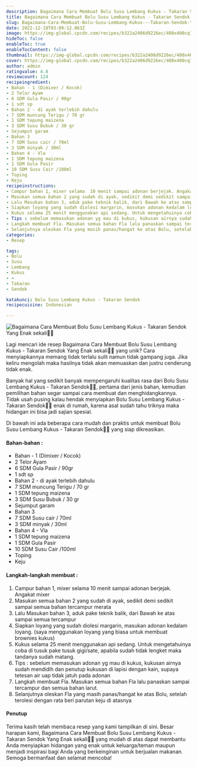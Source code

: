 ```yaml
---
description: Bagaimana Cara Membuat Bolu Susu Lembang Kukus - Takaran Sendok Yang Enak sekali"
title: Bagaimana Cara Membuat Bolu Susu Lembang Kukus - Takaran Sendok Yang Enak sekali
slug: Bagaimana-Cara-Membuat-Bolu-Susu-Lembang-Kukus---Takaran-Sendok-Yang-Enak-sekali
date: 2022-12-18T03:09:12.063Z
image: https://img-global.cpcdn.com/recipes/b322a2406d9226ec/400x400cq70/photo.jpg
hideToc: false
enableToc: true
enableTocContent: false
thumbnail: https://img-global.cpcdn.com/recipes/b322a2406d9226ec/400x400cq70/photo.jpg
cover: https://img-global.cpcdn.com/recipes/b322a2406d9226ec/400x400cq70/photo.jpg
author: admin
ratingvalue: 4.8
reviewcount: 124
recipeingredient:
- Bahan - 1 (Dimixer / Kocok)
- 2 Telor Ayam
- 6 SDM Gula Pasir / 90gr
- 1 sdt sp
- Bahan 2 - di ayak terlebih dahulu
- 7 SDM muncung Terigu / 70 gr
- 1 SDM tepung maizena
- 3 SDM Susu Bubuk / 30 gr
- Sejumput garam
- Bahan 3
- 7 SDM Susu cair / 70ml
- 3 SDM minyak / 30ml
- Bahan 4 - Vla
- 1 SDM tepung maizena
- 1 SDM Gula Pasir
- 10 SDM Susu Cair /100ml
- Toping
- Keju
recipeinstructions:
- Campur bahan 1, mixer selama  10 menit sampai adonan berjejak. Angakat mixer
- Masukan semua bahan 2 yang sudah di ayak, sedikit demi sedikit sampai semua bahan tercampur merata
- Lalu Masukan bahan 3, aduk pake teknik balik, dari Bawah ke atas sampai semua tercampur
- Siapkan loyang yang sudah diolesi margarin, masukan adonan kedalam loyang. (saya menggunakan loyang yang biasa untuk membuat brownies kukus)
- Kukus selama 25 menit menggunakan api sedang. Untuk mengetahuinya coba di tusuk pake tusuk gigi/sate, apabila sudah tidak lengket maka tandanya sudah matang.
- Tips : sebelum memasukan adonan yg mau di kukus, kukusan airnya sudah mendidih dan penutup kukusan di lapisi dengan kain, supaya tetesan air uap tidak jatuh pada adonan
- Langkah membuat Fla. Masukan semua bahan Fla lalu panaskan sampai tercampur dan semua bahan larut.
- Selanjutnya oleskan Fla yang masih panas/hangat ke atas Bolu, setelah terolesi dengan rata beri parutan keju di atasnya
categories:
- Resep

tags:
- Bolu
- Susu
- Lembang
- Kukus
- -
- Takaran
- Sendok

katakunci: Bolu Susu Lembang Kukus - Takaran Sendok
recipecuisine: Indonesian

---
```


![Bagaimana Cara Membuat Bolu Susu Lembang Kukus - Takaran Sendok Yang Enak sekali👩‍🍳](https://img-global.cpcdn.com/recipes/b322a2406d9226ec/400x400cq70/photo.jpg)

Lagi mencari ide resep Bagaimana Cara Membuat Bolu Susu Lembang Kukus - Takaran Sendok Yang Enak sekali👩‍🍳 yang unik? Cara menyiapkannya memang tidak terlalu sulit namun tidak gampang juga. Jika keliru mengolah maka hasilnya tidak akan memuaskan dan justru cenderung tidak enak.

Banyak hal yang sedikit banyak mempengaruhi kualitas rasa dari Bolu Susu Lembang Kukus - Takaran Sendok👩‍🍳, pertama dari jenis bahan, kemudian pemilihan bahan segar sampai cara membuat dan menghidangkannya. Tidak usah pusing kalau hendak menyiapkan Bolu Susu Lembang Kukus - Takaran Sendok👩‍🍳 enak di rumah, karena asal sudah tahu triknya maka hidangan ini bisa jadi sajian spesial.

Di bawah ini ada beberapa cara mudah dan praktis untuk membuat Bolu Susu Lembang Kukus - Takaran Sendok👩‍🍳 yang siap dikreasikan.

<!--inarticleads1-->

#### Bahan-bahan :

- Bahan - 1 (Dimixer / Kocok)
- 2 Telor Ayam
- 6 SDM Gula Pasir / 90gr
- 1 sdt sp
- Bahan 2 - di ayak terlebih dahulu
- 7 SDM muncung Terigu / 70 gr
- 1 SDM tepung maizena
- 3 SDM Susu Bubuk / 30 gr
- Sejumput garam
- Bahan 3
- 7 SDM Susu cair / 70ml
- 3 SDM minyak / 30ml
- Bahan 4 - Vla
- 1 SDM tepung maizena
- 1 SDM Gula Pasir
- 10 SDM Susu Cair /100ml
- Toping
- Keju

<!--inarticleads2-->

#### Langkah-langkah membuat :

1. Campur bahan 1, mixer selama  10 menit sampai adonan berjejak. Angakat mixer
1. Masukan semua bahan 2 yang sudah di ayak, sedikit demi sedikit sampai semua bahan tercampur merata
1. Lalu Masukan bahan 3, aduk pake teknik balik, dari Bawah ke atas sampai semua tercampur
1. Siapkan loyang yang sudah diolesi margarin, masukan adonan kedalam loyang. (saya menggunakan loyang yang biasa untuk membuat brownies kukus)
1. Kukus selama 25 menit menggunakan api sedang. Untuk mengetahuinya coba di tusuk pake tusuk gigi/sate, apabila sudah tidak lengket maka tandanya sudah matang.
1. Tips : sebelum memasukan adonan yg mau di kukus, kukusan airnya sudah mendidih dan penutup kukusan di lapisi dengan kain, supaya tetesan air uap tidak jatuh pada adonan
1. Langkah membuat Fla. Masukan semua bahan Fla lalu panaskan sampai tercampur dan semua bahan larut.
1. Selanjutnya oleskan Fla yang masih panas/hangat ke atas Bolu, setelah terolesi dengan rata beri parutan keju di atasnya

#### Penutup

Terima kasih telah membaca resep yang kami tampilkan di sini. Besar harapan kami, Bagaimana Cara Membuat Bolu Susu Lembang Kukus - Takaran Sendok Yang Enak sekali👩‍🍳 yang mudah di atas dapat membantu Anda menyiapkan hidangan yang enak untuk keluarga/teman maupun menjadi inspirasi bagi Anda yang berkeinginan untuk berjualan makanan. Semoga bermanfaat dan selamat mencoba!